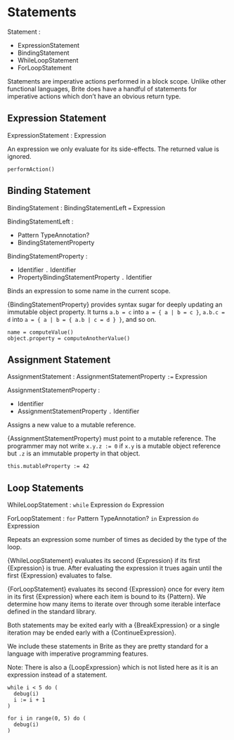 # Statements

Statement :
  - ExpressionStatement
  - BindingStatement
  - WhileLoopStatement
  - ForLoopStatement

Statements are imperative actions performed in a block scope. Unlike other functional languages, Brite does have a handful of statements for imperative actions which don’t have an obvious return type.

## Expression Statement

ExpressionStatement : Expression

An expression we only evaluate for its side-effects. The returned value is ignored.

```ite example
performAction()
```

## Binding Statement

BindingStatement : BindingStatementLeft `=` Expression

BindingStatementLeft :
  - Pattern TypeAnnotation?
  - BindingStatementProperty

BindingStatementProperty :
  - Identifier `.` Identifier
  - PropertyBindingStatementProperty `.` Identifier

Binds an expression to some name in the current scope.

{BindingStatementProperty} provides syntax sugar for deeply updating an immutable object property. It turns `a.b = c` into `a = { a | b = c }`, `a.b.c = d` into `a = { a | b = { a.b | c = d } }`, and so on.

```ite example
name = computeValue()
object.property = computeAnotherValue()
```

## Assignment Statement

AssignmentStatement : AssignmentStatementProperty `:=` Expression

AssignmentStatementProperty :
  - Identifier
  - AssignmentStatementProperty `.` Identifier

Assigns a new value to a mutable reference.

{AssignmentStatementProperty} must point to a mutable reference. The programmer may not write `x.y.z := 0` if `x.y` is a mutable object reference but `.z` is an immutable property in that object.

```ite example
this.mutableProperty := 42
```

## Loop Statements

WhileLoopStatement : `while` Expression `do` Expression

ForLoopStatement : `for` Pattern TypeAnnotation? `in` Expression `do` Expression

Repeats an expression some number of times as decided by the type of the loop.

{WhileLoopStatement} evaluates its second {Expression} if its first {Expression} is true. After evaluating the expression it trues again until the first {Expression} evaluates to false.

{ForLoopStatement} evaluates its second {Expression} once for every item in its first {Expression} where each item is bound to its {Pattern}. We determine how many items to iterate over through some iterable interface defined in the standard library.

Both statements may be exited early with a {BreakExpression} or a single iteration may be ended early with a {ContinueExpression}.

We include these statements in Brite as they are pretty standard for a language with imperative programming features.

Note: There is also a {LoopExpression} which is not listed here as it is an expression instead of a statement.

```ite example
while i < 5 do (
  debug(i)
  i := i + 1
)

for i in range(0, 5) do (
  debug(i)
)
```
